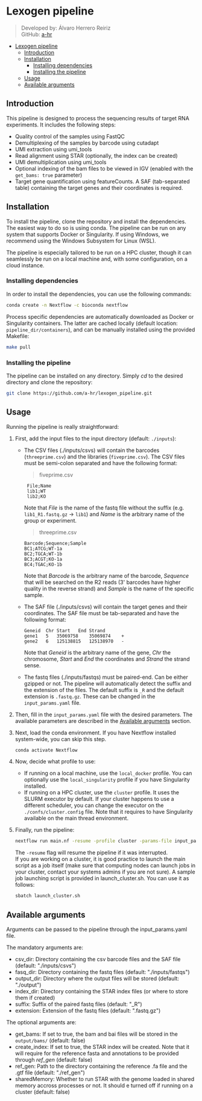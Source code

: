 # Lexogen pipeline

> Developed by: Álvaro Herrero Reiriz  
> GitHub: [a-hr](https://github.com/a-hr)

- [Lexogen pipeline](#lexogen-pipeline)
  - [Introduction](#introduction)
  - [Installation](#installation)
    - [Installing dependencies](#installing-dependencies)
    - [Installing the pipeline](#installing-the-pipeline)
  - [Usage](#usage)
  - [Available arguments](#available-arguments)

## Introduction

This pipeline is designed to process the sequencing results of target RNA experiments. It includes the following steps:

* Quality control of the samples using FastQC
* Demultiplexing of the samples by barcode using cutadapt
* UMI extraction using umi_tools
* Read alignment using STAR (optionally, the index can be created)
* UMI demultiplication using umi_tools
* Optional indexing of the bam files to be viewed in IGV (enabled with the `get_bams: true` parameter)
* Target gene quantification using featureCounts. A SAF (tab-separated table) containing the target genes and their coordinates is required.

## Installation

To install the pipeline, clone the repository and install the dependencies. The easiest way to do so is using conda. The pipeline can be run on any system that supports Docker or Singularity. If using Windows, we recommend using the Windows Subsystem for Linux (WSL).

The pipeline is especially tailored to be run on a HPC cluster, though it can seamlessly be run on a local machine and, with some configuration, on a cloud instance.

### Installing dependencies

In order to install the dependencies, you can use the following commands:

```bash
conda create -n Nextflow -c bioconda nextflow
```

Process specific dependencies are automatically downloaded as Docker or Singularity containers. The latter are cached locally (default location: `pipeline_dir/containers`), and can be manually installed using the provided Makefile:

```bash
make pull
```

### Installing the pipeline

The pipeline can be installed on any directory. Simply *cd* to the desired directory and clone the repository:

```bash
git clone https://github.com/a-hr/lexogen_pipeline.git
```


## Usage

Running the pipeline is really straightforward:

1. First, add the input files to the input directory (default: `./inputs`):
   * The CSV files (./inputs/csvs) will contain the barcodes (``threeprime.csv``) and the libraries (``fiveprime.csv``). The CSV files must be semi-colon separated and have the following format:
        > fiveprime.csv

        ```csv
         File;Name
         lib1;WT
         lib2;KO
        ```

        Note that *File* is the name of the fastq file without the suffix (e.g. ``lib1_R1.fastq.gz`` -> ``lib1``) and *Name* is the arbitrary name of the group or experiment.

        > threeprime.csv

        ```csv
        Barcode;Sequence;Sample
        BC1;ATCG;WT-1a
        BC2;TGCA;WT-1b
        BC3;ACGT;KO-1a
        BC4;TGAC;KO-1b
        ```

        Note that *Barcode* is the arbitrary name of the barcode, *Sequence* that will be searched on the R2 reads (3' barcodes have higher quality in the reverse strand) and *Sample* is the name of the specific sample.
        
    * The SAF file (./inputs/csvs) will contain the target genes and their coordinates. The SAF file must be tab-separated and have the following format:

        ```saf
        Geneid	Chr	Start	End Strand
        gene1	5	35069758	35069874	+
        gene2	6	125138815	125138970	-
        ```
        Note that *Geneid* is the arbitrary name of the gene, *Chr* the chromosome, *Start* and *End* the coordinates and *Strand* the strand sense.

    * The fastq files (./inputs/fastqs) must be paired-end. Can be either gzipped or not. The pipeline will automatically detect the suffix and the extension of the files. The default suffix is ``_R`` and the default extension is ``.fastq.gz``. These can be changed in the ``input_params.yaml`` file.
 
 2. Then, fill in the `input_params.yaml` file with the desired parameters. The available parameters are described in the [Available arguments](#available-arguments) section.
 
 3. Next, load the conda environment. If you have Nextflow installed system-wide, you can skip this step.
 
    ```bash
    conda activate Nextflow
    ```

4. Now, decide what profile to use:
   * If running on a local machine, use the `local_docker` profile. You can optionally use the `local_singularity` profile if you have Singularity installed.
   * If running on a HPC cluster, use the `cluster` profile. It uses the SLURM executor by default. If your cluster happens to use a different scheduler, you can change the executor on the `./confs/cluster.config` file. Note that it requires to have Singularity available on the main thread environment.

 5. Finally, run the pipeline:
 
    ```bash
    nextflow run main.nf -resume -profile cluster -params-file input_params.yaml
    ```

    The `-resume` flag will resume the pipeline if it was interrupted.  
    If you are working on a cluster, it is good practice to launch the main script as a job itself (make sure that computing nodes can launch jobs in your cluster, contact your systems admins if you are not sure). A sample job launching script is provided in launch_cluster.sh. You can use it as follows:

    ```bash
    sbatch launch_cluster.sh
    ```


## Available arguments

Arguments can be passed to the pipeline through the input_params.yaml file.

The mandatory arguments are:
* csv_dir: Directory containing the csv barcode files and the SAF file (default: "./inputs/csvs")
* fasq_dir: Directory containing the fastq files (default: "./inputs/fastqs")
* output_dir: Directory where the output files will be stored (default: "./output")
* index_dir: Directory containing the STAR index files (or where to store them if created)
* suffix: Suffix of the paired fastq files (default: "_R")
* extension: Extension of the fastq files (default: ".fastq.gz")

The optional arguments are:
* get_bams: If set to true, the bam and bai files will be stored in the `output/bams/` (default: false)
* create_index: If set to true, the STAR index will be created. Note that it will require for the reference fasta and annotations to be provided through *ref_gen* (default: false)
* ref_gen: Path to the directory containing the reference .fa file and the .gtf file (default: "./ref_gen")
* sharedMemory: Whether to run STAR with the genome loaded in shared memory accross processes or not. It should e turned off if running on a cluster (default: false)

